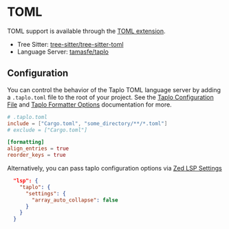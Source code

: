 # TOML

TOML support is available through the [TOML extension](https://github.com/zed-industries/zed/tree/main/extensions/toml).

- Tree Sitter: [tree-sitter/tree-sitter-toml](https://github.com/tree-sitter/tree-sitter-toml)
- Language Server: [tamasfe/taplo](https://github.com/tamasfe/taplo)

## Configuration

You can control the behavior of the Taplo TOML language server by adding a `.taplo.toml` file to the root of your project. See the [Taplo Configuration File](https://taplo.tamasfe.dev/configuration/file.html#configuration-file) and [Taplo Formatter Options](https://taplo.tamasfe.dev/configuration/formatter-options.html) documentation for more.

```toml
# .taplo.toml
include = ["Cargo.toml", "some_directory/**/*.toml"]
# exclude = ["Cargo.toml"]

[formatting]
align_entries = true
reorder_keys = true
```

Alternatively, you can pass taplo configuration options via [Zed LSP Settings](../configuring-zed.md#lsp)

```json
  "lsp": {
    "taplo": {
      "settings": {
        "array_auto_collapse": false
      }
    }
  }
```
